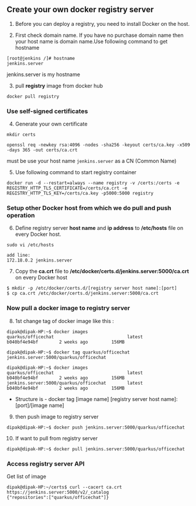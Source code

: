 ## Create your own docker registry server

1. Before you can deploy a registry, you need to install Docker on the host.

2. First check domain name. If you have no purchase domain name then your host name is domain name.Use following command to get hostname
```
[root@jenkins /]# hostname
jenkins.server
```
jenkins.server is my hostname

3. pull **registry** image from docker hub
```
docker pull registry
```

### Use self-signed certificates

4. Generate your own certificate
```
mkdir certs

openssl req -newkey rsa:4096 -nodes -sha256 -keyout certs/ca.key -x509 -days 365 -out certs/ca.crt
```
must be use your host name ```jenkins.server``` as a CN (Common Name)

5. Use following command to start registry container
```
docker run -d --restart=always --name registry -v /certs:/certs -e REGISTRY_HTTP_TLS_CERTIFICATE=/certs/ca.crt -e REGISTRY_HTTP_TLS_KEY=/certs/ca.key -p5000:5000 registry
```

### Setup other Docker host from which we do pull and push operation

6. Define registry server **host name** and **ip address** to **/etc/hosts** file on every Docker host. 
```
sudo vi /etc/hosts

add line: 
172.18.0.2 jenkins.server
```

7. Copy the **ca.crt** file to **/etc/docker/certs.d/jenkins.server:5000/ca.crt** on every Docker host
```
$ mkdir -p /etc/docker/certs.d/[registry server host name]:[port]
$ cp ca.crt /etc/docker/certs.d/jenkins.server:5000/ca.crt
```

### Now pull a docker image to registry server

8. 1st change tag of docker image like this : 
```
dipak@dipak-HP:~$ docker images
quarkus/officechat                            latest              b040bf4e94bf        2 weeks ago         156MB

dipak@dipak-HP:~$ docker tag quarkus/officechat jenkins.server:5000/quarkus/officechat

dipak@dipak-HP:~$ docker images
quarkus/officechat                            latest              b040bf4e94bf        2 weeks ago         156MB
jenkins.server:5000/quarkus/officechat        latest              b040bf4e94bf        2 weeks ago         156MB
```
  * Structure is - docker tag [image name] [registry server host name]:[port]/[image name] 

9. then push image to registry server
```
dipak@dipak-HP:~$ docker push jenkins.server:5000/quarkus/officechat
```
10. If want to pull from registry server
```
dipak@dipak-HP:~$ docker pull jenkins.server:5000/quarkus/officechat
```

### Access registry server API

Get list of image
```
dipak@dipak-HP:~/certs$ curl --cacert ca.crt https://jenkins.server:5000/v2/_catalog
{"repositories":["quarkus/officechat"]}
```

